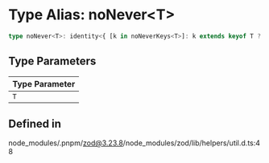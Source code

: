 # Type Alias: noNever\<T\>

```ts
type noNever<T>: identity<{ [k in noNeverKeys<T>]: k extends keyof T ? T[k] : never }>;
```

## Type Parameters

| Type Parameter |
| ------ |
| `T` |

## Defined in

node\_modules/.pnpm/zod@3.23.8/node\_modules/zod/lib/helpers/util.d.ts:48
